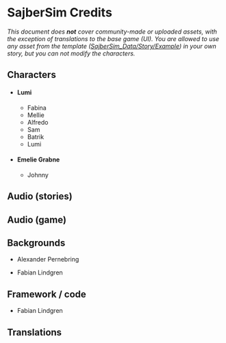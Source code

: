 # SajberSim Credits

*This document does **not** cover community-made or uploaded assets, with the exception of translations to the base game (UI). You are allowed to use any asset from the template ([SajberSim_Data/Story/Example](Assets/Story/Example)) in your own story, but you can not modify the characters.*  

## Characters

- #### Lumi

  - Fabina
  - Mellie
  - Alfredo
  - Sam
  - Batrik
  - Lumi

- #### Emelie Grabne

  - Johnny
  
  

## Audio (stories)



## Audio (game)



## Backgrounds

- Alexander Pernebring

- Fabian Lindgren

  

## Framework / code

- Fabian Lindgren



## Translations

